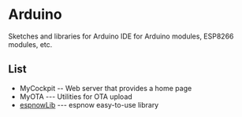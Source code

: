 # Arduino
Sketches and libraries for Arduino IDE for Arduino modules, ESP8266 modules, etc.

## List
* MyCockpit -- Web server that provides a home page
* MyOTA --- Utilities for OTA upload
* [espnowLib](libraries/espnowLib) --- espnow easy-to-use library
